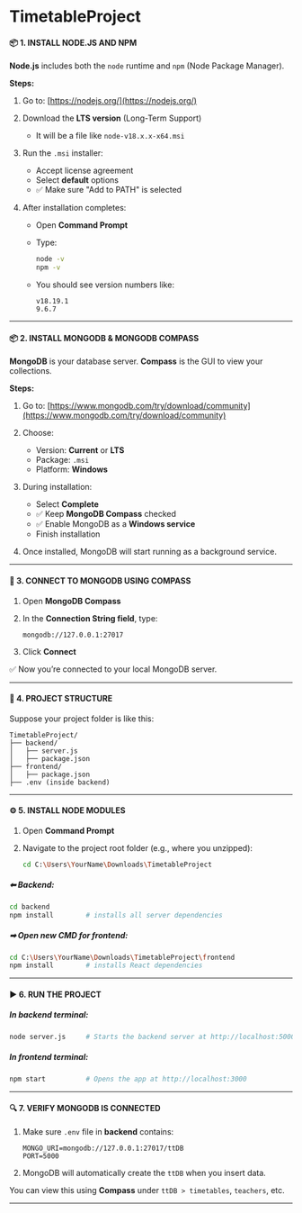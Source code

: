 # TimetableProject

#### 📦 1. INSTALL NODE.JS AND NPM

**Node.js** includes both the `node` runtime and `npm` (Node Package Manager).

**Steps:**

1. Go to: [https://nodejs.org/](https://nodejs.org/)
2. Download the **LTS version** (Long-Term Support)

   * It will be a file like `node-v18.x.x-x64.msi`
3. Run the `.msi` installer:

   * Accept license agreement
   * Select **default** options
   * ✅ Make sure "Add to PATH" is selected
4. After installation completes:

   * Open **Command Prompt**
   * Type:

     ```bash
     node -v
     npm -v
     ```
   * You should see version numbers like:

     ```
     v18.19.1
     9.6.7
     ```

---

#### 📦 2. INSTALL MONGODB & MONGODB COMPASS

**MongoDB** is your database server. **Compass** is the GUI to view your collections.

**Steps:**

1. Go to: [https://www.mongodb.com/try/download/community](https://www.mongodb.com/try/download/community)

2. Choose:

   * Version: **Current** or **LTS**
   * Package: `.msi`
   * Platform: **Windows**

3. During installation:

   * Select **Complete**
   * ✅ Keep **MongoDB Compass** checked
   * ✅ Enable MongoDB as a **Windows service**
   * Finish installation

4. Once installed, MongoDB will start running as a background service.

---

#### 🧪 3. CONNECT TO MONGODB USING COMPASS

1. Open **MongoDB Compass**
2. In the **Connection String field**, type:

   ```
   mongodb://127.0.0.1:27017
   ```
3. Click **Connect**

✅ Now you’re connected to your local MongoDB server.

---

#### 📁 4. PROJECT STRUCTURE

Suppose your project folder is like this:

```
TimetableProject/
├── backend/
│   ├── server.js
│   ├── package.json
├── frontend/
│   ├── package.json
├── .env (inside backend)
```

---

#### ⚙️ 5. INSTALL NODE MODULES

1. Open **Command Prompt**
2. Navigate to the project root folder (e.g., where you unzipped):

   ```bash
   cd C:\Users\YourName\Downloads\TimetableProject
   ```

##### ⬅ Backend:

```bash
cd backend
npm install        # installs all server dependencies
```

##### ➡ Open new CMD for frontend:

```bash
cd C:\Users\YourName\Downloads\TimetableProject\frontend
npm install        # installs React dependencies
```

---

#### ▶️ 6. RUN THE PROJECT

##### In backend terminal:

```bash
node server.js     # Starts the backend server at http://localhost:5000
```

##### In frontend terminal:

```bash
npm start          # Opens the app at http://localhost:3000
```

---

#### 🔍 7. VERIFY MONGODB IS CONNECTED

1. Make sure `.env` file in **backend** contains:

   ```env
   MONGO_URI=mongodb://127.0.0.1:27017/ttDB
   PORT=5000
   ```
2. MongoDB will automatically create the `ttDB` when you insert data.

You can view this using **Compass** under `ttDB > timetables`, `teachers`, etc.

---
